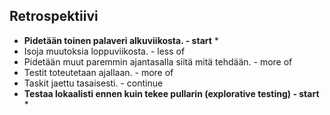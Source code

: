 ## Retrospektiivi

- **Pidetään toinen palaveri alkuviikosta. - start** *
- Isoja muutoksia loppuviikosta. - less of
- Pidetään muut paremmin ajantasalla siitä mitä tehdään. - more of 
- Testit toteutetaan ajallaan. - more of
- Taskit jaettu tasaisesti. - continue
- **Testaa lokaalisti ennen kuin tekee pullarin (explorative testing) - start** *

